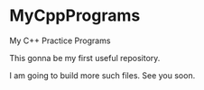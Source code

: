 # MyCppPrograms
My C++ Practice Programs

This gonna be my first useful repository.

I am going to build more such files. See you soon.
